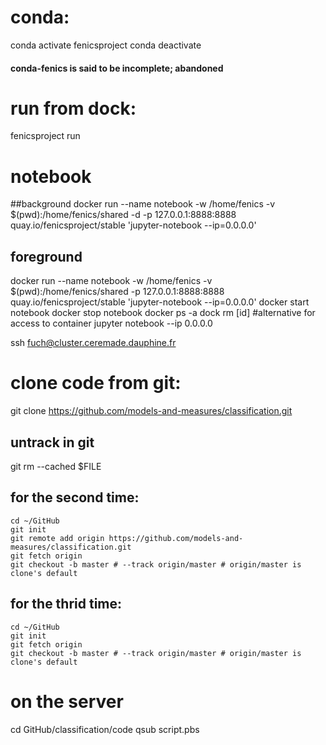 # conda:
conda activate fenicsproject
conda deactivate
#### conda-fenics is said to be incomplete; abandoned

# run from dock:
fenicsproject run

# notebook
##background
docker run --name notebook -w /home/fenics -v $(pwd):/home/fenics/shared -d -p 127.0.0.1:8888:8888 quay.io/fenicsproject/stable 'jupyter-notebook --ip=0.0.0.0'
## foreground
docker run --name notebook -w /home/fenics -v $(pwd):/home/fenics/shared -p 127.0.0.1:8888:8888 quay.io/fenicsproject/stable 'jupyter-notebook --ip=0.0.0.0'
docker start notebook 
docker stop notebook 
docker ps -a
dock rm [id]
#alternative for access to container
jupyter notebook --ip 0.0.0.0

ssh fuch@cluster.ceremade.dauphine.fr

# clone code from git:
git clone https://github.com/models-and-measures/classification.git
## untrack in git
git rm --cached $FILE

## for the second time:
```
cd ~/GitHub
git init
git remote add origin https://github.com/models-and-measures/classification.git
git fetch origin
git checkout -b master # --track origin/master # origin/master is clone's default
```
## for the thrid time:
```
cd ~/GitHub
git init
git fetch origin
git checkout -b master # --track origin/master # origin/master is clone's default
```

# on the server
cd GitHub/classification/code
qsub script.pbs
